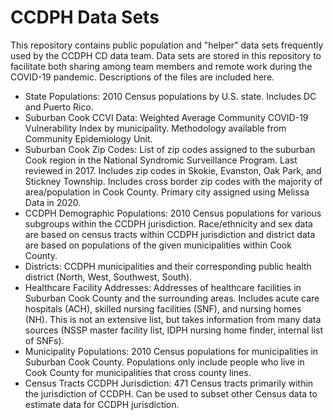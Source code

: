 # CCDPH Data Sets
This repository contains public population and "helper" data sets frequently used by the CCDPH CD data team. Data sets are stored in this repository to facilitate both sharing among team members and remote work during the COVID-19 pandemic. Descriptions of the files are included here.

* State Populations: 2010 Census populations by U.S. state. Includes DC and Puerto Rico.
* Suburban Cook CCVI Data: Weighted Average Community COVID-19 Vulnerability Index by municipality. Methodology available from Community Epidemiology Unit.
* Suburban Cook Zip Codes: List of zip codes assigned to the suburban Cook region in the National Syndromic Surveillance Program. Last reviewed in 2017. Includes zip codes in Skokie, Evanston, Oak Park, and Stickney Township. Includes cross border zip codes with the majority of area/population in Cook County. Primary city assigned using Melissa Data in 2020.
* CCDPH Demographic Populations: 2010 Census populations for various subgroups within the CCDPH jurisdiction. Race/ethnicity and sex data are based on census tracts within CCDPH jurisdiction and district data are based on populations of the given municipalities within Cook County.
* Districts: CCDPH municipalities and their corresponding public health district (North, West, Southwest, South).
* Healthcare Facility Addresses: Addresses of healthcare facilities in Suburban Cook County and the surrounding areas. Includes acute care hospitals (ACH), skilled nursing facilities (SNF), and nursing homes (NH). This is not an extensive list, but takes information from many data sources (NSSP master facility list, IDPH nursing home finder, internal list of SNFs).
* Municipality Populations: 2010 Census populations for municipalities in Suburban Cook County. Populations only include people who live in Cook County for municipalities that cross county lines.
* Census Tracts CCDPH Jurisdiction: 471 Census tracts primarily within the jurisdiction of CCDPH. Can be used to subset other Census data to estimate data for CCDPH jurisdiction.
